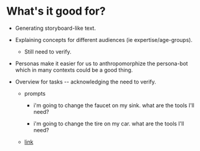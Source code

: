 # What's it good for?

- Generating storyboard-like text.

- Explaining concepts for different audiences (ie expertise/age-groups).
    - Still need to verify.

- Personas make it easier for us to anthropomorphize the persona-bot which in many contexts could be a good thing.

- Overview for tasks -- acknowledging the need to verify.

    - prompts

        - i'm going to change the faucet on my sink. what are the tools I'll need?

        - i'm going to change the tire on my car. what are the tools I'll need?

    - [link](http://localhost:3000/ex_good_for.html)